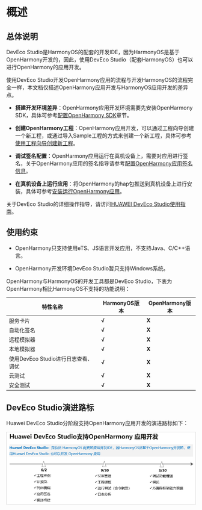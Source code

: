 # 概述


## 总体说明

DevEco Studio是HarmonyOS的配套的开发IDE，因为HarmonyOS是基于OpenHarmony开发的，因此，使用DevEco Studio（配套HarmonyOS）也可以进行OpenHarmony的应用开发。

使用DevEco Studio开发OpenHarmony应用的流程与开发HarmonyOS的流程完全一样，本文档仅描述OpenHarmony应用开发与HarmonyOS应用开发的差异点。

- **搭建开发环境差异**：OpenHarmony应用开发环境需要先安装OpenHarmony SDK，具体可参考[配置OpenHarmony SDK](../quick-start/configuring-openharmony-sdk.md)章节。

- **创建OpenHarmony工程**：OpenHarmony应用开发，可以通过工程向导创建一个新工程，或通过导入Sample工程的方式来创建一个新工程，具体可参考[使用工程向导创建新工程](../quick-start/use-wizard-to-create-project.md)。

- **调试签名配置**：OpenHarmony应用运行在真机设备上，需要对应用进行签名，关于OpenHarmony应用的签名指导请参考[配置OpenHarmony应用签名信息](../quick-start/configuring-openharmony-app-signature.md)。

- **在真机设备上运行应用**：将OpenHarmony的hap包推送到真机设备上进行安装，具体可参考[安装运行OpenHarmony应用](../quick-start/installing-openharmony-app.md)。

关于DevEco Studio的详细操作指导，请访问[HUAWEI DevEco Studio使用指南](https://developer.harmonyos.com/cn/docs/documentation/doc-guides/tools_overview-0000001053582387)。


## 使用约束

- OpenHarmony只支持使用eTS、JS语言开发应用，不支持Java、C/C++语言。

- OpenHarmony开发环境DevEco Studio暂只支持Windows系统。

OpenHarmony与HarmonyOS的开发工具都是DevEco Studio，下表为OpenHarmony相比HarmonyOS不支持的功能说明：

| 特性名称 | HarmonyOS版本 | OpenHarmony版本 | 
| -------- | -------- | -------- |
| 服务卡片 | **√** | **X** | 
| 自动化签名 | **√** | **X** | 
| 远程模拟器 | **√** | **X** | 
| 本地模拟器 | **√** | **X** | 
| 使用DevEco&nbsp;Studio进行日志查看、调优 | **√** | **X** | 
| 云测试 | **√** | **X** | 
| 安全测试 | **√** | **X** | 


## DevEco Studio演进路标

Huawei DevEco Studio分阶段支持OpenHarmony应用开发的演进路标如下：

![zh-cn_image_0000001210018359](figures/zh-cn_image_0000001210018359.png)
